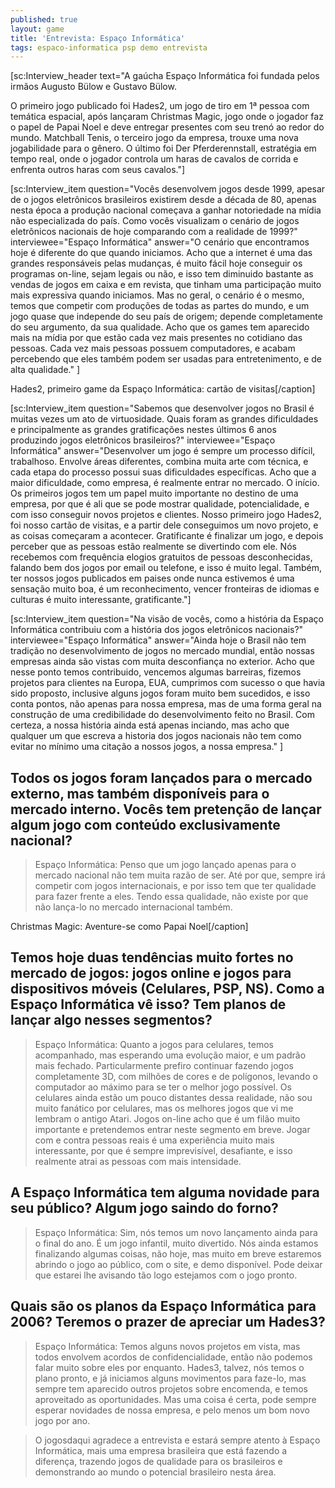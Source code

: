 ```yaml
---
published: true
layout: game
title: 'Entrevista: Espaço Informática'
tags: espaco-informatica psp demo entrevista
---
```

[sc:Interview_header text="A gaúcha Espaço Informática foi fundada pelos irmãos Augusto Bülow e Gustavo Bülow.

O primeiro jogo publicado foi Hades2, um jogo de tiro em 1ª pessoa com temática espacial, após lançaram Christmas Magic, jogo onde o jogador faz o papel de Papai Noel e deve entregar presentes com seu trenó ao redor do mundo. Matchball Tenis, o terceiro jogo da empresa, trouxe uma nova jogabilidade para o gênero. O último foi Der Pferderennstall, estratégia em tempo real, onde o jogador controla um haras de cavalos de corrida e enfrenta outros haras com seus cavalos."]

[sc:Interview_item question="Vocês desenvolvem jogos desde 1999, apesar de o jogos eletrônicos brasileiros existirem desde a década de 80, apenas nesta época a produção nacional começava a ganhar notoriedade na mídia não especializada do país. Como vocês visualizam o cenário de jogos eletrônicos nacionais de hoje comparando com a realidade de 1999?" interviewee="Espaço Informática" answer="O cenário que encontramos hoje é diferente do que quando iniciamos.
Acho que a internet é uma das grandes responsáveis pelas mudanças, é muito fácil hoje conseguir os programas on-line, sejam legais ou não, e isso tem diminuido bastante as vendas de jogos em caixa e em revista, que tinham uma participação muito mais expressiva quando iniciamos. Mas no geral, o cenário é o mesmo, temos que competir com produções de todas as partes do mundo, e um jogo quase que independe do seu país de origem; depende completamente do seu argumento, da sua qualidade.
Acho que os games tem aparecido mais na mídia por que estão cada vez mais presentes no cotidiano das pessoas. Cada vez mais pessoas possuem computadores, e acabam percebendo que eles também podem ser usadas para entretenimento, e de alta qualidade." ]


 Hades2, primeiro game da Espaço Informática: cartão de visitas[/caption]

[sc:Interview_item question="Sabemos que desenvolver jogos no Brasil é muitas vezes um ato de virtuosidade. Quais foram as grandes dificuldades e principalmente as grandes gratificações nestes últimos 6 anos produzindo jogos eletrônicos brasileiros?" interviewee="Espaço Informática" answer="Desenvolver um jogo é sempre um processo difícil, trabalhoso. Envolve áreas diferentes, combina muita arte com técnica, e cada etapa do processo possui suas dificuldades específicas.
Acho que a maior dificuldade, como empresa, é realmente entrar no mercado. O início. Os primeiros jogos tem um papel muito importante no destino de uma empresa, por que é ali que se pode mostrar qualidade, potencialidade, e com isso conseguir novos projetos e clientes.
Nosso primeiro jogo Hades2, foi nosso cartão de visitas, e a partir dele conseguimos um novo projeto, e as coisas começaram a acontecer. Gratificante é finalizar um jogo, e depois perceber que as pessoas estão realmente se divertindo com ele. Nós recebemos com frequência elogios gratuitos de pessoas desconhecidas, falando bem dos jogos por email ou telefone, e isso é muito legal.
Também, ter nossos jogos publicados em paises onde nunca estivemos é uma sensação muito boa, é um reconhecimento, vencer fronteiras de idiomas e culturas é muito interessante, gratificante."]




[sc:Interview_item question="Na visão de vocês, como a história da Espaço Informática contribuiu com a história dos jogos eletrônicos nacionais?" interviewee="Espaço Informática" answer="Ainda hoje o Brasil não tem tradição no desenvolvimento de jogos no mercado mundial, então nossas empresas ainda são vistas com muita desconfiança no exterior.
Acho que nesse ponto temos contribuido, vencemos algumas barreiras, fizemos projetos para clientes na Europa, EUA, cumprimos com sucesso o que havia sido proposto, inclusive alguns jogos foram muito bem sucedidos, e isso conta pontos, não apenas para nossa empresa, mas de uma forma geral na construção de uma credibilidade do desenvolvimento feito no Brasil.
Com certeza, a nossa história ainda está apenas inciando, mas acho que qualquer um que escreva a historia dos jogos nacionais não tem como evitar no mínimo uma citação a nossos jogos, a nossa empresa." ]

## Todos os jogos foram lançados para o mercado externo, mas também disponíveis para o mercado interno. Vocês tem pretenção de lançar algum jogo com conteúdo exclusivamente nacional?
> Espaço Informática: Penso que um jogo lançado apenas para o mercado nacional não tem muita razão de ser. Até por que, sempre irá competir com jogos internacionais, e por isso tem que ter qualidade para fazer frente a eles. Tendo essa qualidade, não existe por que não lança-lo no mercado internacional também.


 Christmas Magic: Aventure-se como Papai Noel[/caption]

## Temos hoje duas tendências muito fortes no mercado de jogos: jogos online e jogos para dispositivos móveis (Celulares, PSP, NS). Como a Espaço Informática vê isso? Tem planos de lançar algo nesses segmentos?
> Espaço Informática: Quanto a jogos para celulares, temos acompanhado, mas esperando uma evolução maior, e um padrão mais fechado. Particularmente prefiro continuar fazendo jogos completamente 3D, com milhões de cores e de polígonos, levando o computador ao máximo para se ter o melhor jogo possível. Os celulares ainda estão um pouco distantes dessa realidade, não sou muito fanático por celulares, mas os melhores jogos que vi me lembram o antigo Atari. Jogos on-line acho que é um filão muito importante e pretendemos entrar neste segmento em breve. Jogar com e contra pessoas reais é uma experiência muito mais interessante, por que é sempre imprevisível, desafiante, e isso realmente atrai as pessoas com mais intensidade.

## A Espaço Informática tem alguma novidade para seu público? Algum jogo saindo do forno?
> Espaço Informática: Sim, nós temos um novo lançamento ainda para o final do ano. É um jogo infantil, muito divertido. Nós ainda estamos finalizando algumas coisas, não hoje, mas muito em breve estaremos abrindo o jogo ao público, com o site, e demo disponível. Pode deixar que estarei lhe avisando tão logo estejamos com o jogo pronto.




## Quais são os planos da Espaço Informática para 2006? Teremos o prazer de apreciar um Hades3?
> Espaço Informática: Temos alguns novos projetos em vista, mas todos envolvem acordos de confidencialidade, então não podemos falar muito sobre eles por enquanto. Hades3, talvez, nós temos o plano pronto, e já iniciamos alguns movimentos para faze-lo, mas sempre tem aparecido outros projetos sobre encomenda, e temos aproveitado as oportunidades. Mas uma coisa é certa, pode sempre esperar novidades de nossa empresa, e pelo menos um bom novo jogo por ano.

> O jogosdaqui agradece a entrevista e estará sempre atento à Espaço Informática, mais uma empresa brasileira que está fazendo a diferença, trazendo jogos de qualidade para os brasileiros e demonstrando ao mundo o potencial brasileiro nesta área.